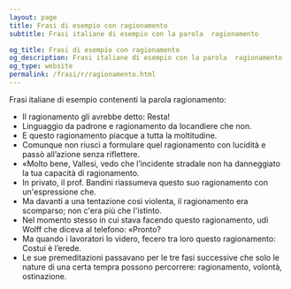 ```yaml
---
layout: page
title: Frasi di esempio con ragionamento 
subtitle: Frasi italiane di esempio con la parola  ragionamento

og_title: Frasi di esempio con ragionamento 
og_description: Frasi italiane di esempio con la parola  ragionamento
og_type: website
permalink: /frasi/r/ragionamento.html
---
```


Frasi italiane di esempio contenenti la parola ragionamento:


- Il ragionamento gli avrebbe detto: Resta!
- Linguaggio da padrone e ragionamento da locandiere che non.
- E questo ragionamento piacque a tutta la moltitudine.
- Comunque non riuscì a formulare quel ragionamento con lucidità e passò all’azione senza riflettere.
- «Molto bene, Vallesi, vedo che l’incidente stradale non ha danneggiato la tua capacità di ragionamento.
- In privato, il prof. Bandini riassumeva questo suo ragionamento con un'espressione che.
- Ma davanti a una tentazione così violenta, il ragionamento era scomparso; non c'era più che l'istinto.
- Nel momento stesso in cui stava facendo questo ragionamento, udì Wolff che diceva al telefono: «Pronto?
- Ma quando i lavoratori lo videro, fecero tra loro questo ragionamento: Costui è l’erede.
- Le sue premeditazioni passavano per le tre fasi successive che solo le nature di una certa tempra possono percorrere: ragionamento, volontà, ostinazione.
